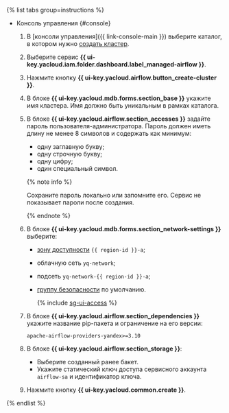 {% list tabs group=instructions %}

- Консоль управления {#console}

  1. В [консоли управления]({{ link-console-main }}) выберите каталог, в котором нужно [создать кластер](../../../managed-airflow/operations/cluster-create.md).
  1. Выберите сервис **{{ ui-key.yacloud.iam.folder.dashboard.label_managed-airflow }}**.
  1. Нажмите кнопку **{{ ui-key.yacloud.airflow.button_create-cluster }}**.
  1. В блоке **{{ ui-key.yacloud.mdb.forms.section_base }}** укажите имя кластера. Имя должно быть уникальным в рамках каталога.
  1. В блоке **{{ ui-key.yacloud.airflow.section_accesses }}** задайте пароль пользователя-администратора. Пароль должен иметь длину не менее 8 символов и содержать как минимум:

        * одну заглавную букву;
        * одну строчную букву;
        * одну цифру;
        * один специальный символ.

     {% note info %}

     Сохраните пароль локально или запомните его. Сервис не показывает пароли после создания.

     {% endnote %}
     
  1. В блоке **{{ ui-key.yacloud.mdb.forms.section_network-settings }}** выберите:

      * [зону доступности](../../../overview/concepts/geo-scope) `{{ region-id }}-a`;
      * облачную сеть `yq-network`;
      * подсеть `yq-network-{{ region-id }}-a`;
      * [группу безопасности](../../../vpc/concepts/security-groups.md) по умолчанию.

        {% include [sg-ui-access](../../../_includes/mdb/maf/note-sg-ui-access.md) %}

  1. В блоке **{{ ui-key.yacloud.airflow.section_dependencies }}** укажите название pip-пакета и ограничение на его версии:

      ```text
      apache-airflow-providers-yandex>=3.10
      ```

  1. В блоке **{{ ui-key.yacloud.airflow.section_storage }}**:

      * Выберите созданный ранее бакет.
      * Укажите статический ключ доступа сервисного аккаунта `airflow-sa` и идентификатор ключа.

  1. Нажмите кнопку **{{ ui-key.yacloud.common.create }}**.

{% endlist %}